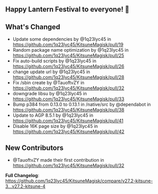 ## Happy Lantern Festival to everyone! 🎉
## What's Changed
* Update some dependencies by @1q23lyc45 in https://github.com/1q23lyc45/KitsuneMagisk/pull/19
* Random package name optimization by @1q23lyc45 in https://github.com/1q23lyc45/KitsuneMagisk/pull/25
* Fix auto-build scripts by @1q23lyc45 in https://github.com/1q23lyc45/KitsuneMagisk/pull/26
* change update url by @1q23lyc45 in https://github.com/1q23lyc45/KitsuneMagisk/pull/28
* Fix /sbin create by @TauoftvZY in https://github.com/1q23lyc45/KitsuneMagisk/pull/32
* downgrade libsu by @1q23lyc45 in https://github.com/1q23lyc45/KitsuneMagisk/pull/33
* Bump p384 from 0.13.0 to 0.13.1 in /native/src by @dependabot in https://github.com/1q23lyc45/KitsuneMagisk/pull/38
* Update to AGP 8.5.1 by @1q23lyc45 in https://github.com/1q23lyc45/KitsuneMagisk/pull/41
* Disable 16K page size by @1q23lyc45 in https://github.com/1q23lyc45/KitsuneMagisk/pull/42

## New Contributors
* @TauoftvZY made their first contribution in https://github.com/1q23lyc45/KitsuneMagisk/pull/32

**Full Changelog**: https://github.com/1q23lyc45/KitsuneMagisk/compare/v27.2-kitsune-3...v27.2-kitsune-4
